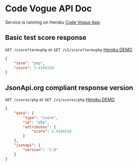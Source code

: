 # Code Vogue API Doc

Service is running on Heroku [Code Vogue App](https://code-vogue.herokuapp.com)

## Basic test score response

`GET /score?term=php` or `GET /v1/score?term=php` [Heroku DEMO](https://code-vogue.herokuapp.com/score?term=php)

```json
{
	"term": "php",
	"score": 3.4168158
}
```

## JsonApi.org compliant response version

`GET /scores/php` or `GET /v1/scores/php` [Heroku DEMO](https://code-vogue.herokuapp.com/scores/php)

```json
{
	"data": {
		"type": "score",
		"id": "php",
		"attributes": {
			"score": 3.4168158
		}
	}, 
	"jsonapi": {
		"version": "2.0"
	}
}
```



